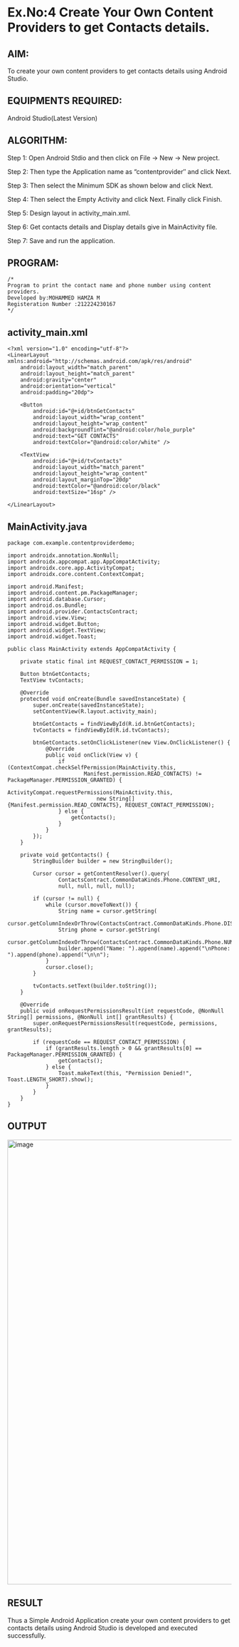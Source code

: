 
# Ex.No:4 Create Your Own Content Providers to get Contacts details.


## AIM:

To create your own content providers to get contacts details using Android Studio.

## EQUIPMENTS REQUIRED:

Android Studio(Latest Version)

## ALGORITHM:

Step 1: Open Android Stdio and then click on File -> New -> New project.

Step 2: Then type the Application name as “contentprovider″ and click Next. 

Step 3: Then select the Minimum SDK as shown below and click Next.

Step 4: Then select the Empty Activity and click Next. Finally click Finish.

Step 5: Design layout in activity_main.xml.

Step 6: Get contacts details and Display details give in MainActivity file.

Step 7: Save and run the application.

## PROGRAM:
```
/*
Program to print the contact name and phone number using content providers.
Developed by:MOHAMMED HAMZA M
Registeration Number :212224230167
*/
```
## activity_main.xml
```
<?xml version="1.0" encoding="utf-8"?>
<LinearLayout xmlns:android="http://schemas.android.com/apk/res/android"
    android:layout_width="match_parent"
    android:layout_height="match_parent"
    android:gravity="center"
    android:orientation="vertical"
    android:padding="20dp">

    <Button
        android:id="@+id/btnGetContacts"
        android:layout_width="wrap_content"
        android:layout_height="wrap_content"
        android:backgroundTint="@android:color/holo_purple"
        android:text="GET CONTACTS"
        android:textColor="@android:color/white" />

    <TextView
        android:id="@+id/tvContacts"
        android:layout_width="match_parent"
        android:layout_height="wrap_content"
        android:layout_marginTop="20dp"
        android:textColor="@android:color/black"
        android:textSize="16sp" />

</LinearLayout>
```
## MainActivity.java
```
package com.example.contentproviderdemo;

import androidx.annotation.NonNull;
import androidx.appcompat.app.AppCompatActivity;
import androidx.core.app.ActivityCompat;
import androidx.core.content.ContextCompat;

import android.Manifest;
import android.content.pm.PackageManager;
import android.database.Cursor;
import android.os.Bundle;
import android.provider.ContactsContract;
import android.view.View;
import android.widget.Button;
import android.widget.TextView;
import android.widget.Toast;

public class MainActivity extends AppCompatActivity {

    private static final int REQUEST_CONTACT_PERMISSION = 1;

    Button btnGetContacts;
    TextView tvContacts;

    @Override
    protected void onCreate(Bundle savedInstanceState) {
        super.onCreate(savedInstanceState);
        setContentView(R.layout.activity_main);

        btnGetContacts = findViewById(R.id.btnGetContacts);
        tvContacts = findViewById(R.id.tvContacts);

        btnGetContacts.setOnClickListener(new View.OnClickListener() {
            @Override
            public void onClick(View v) {
                if (ContextCompat.checkSelfPermission(MainActivity.this,
                        Manifest.permission.READ_CONTACTS) != PackageManager.PERMISSION_GRANTED) {
                    ActivityCompat.requestPermissions(MainActivity.this,
                            new String[]{Manifest.permission.READ_CONTACTS}, REQUEST_CONTACT_PERMISSION);
                } else {
                    getContacts();
                }
            }
        });
    }

    private void getContacts() {
        StringBuilder builder = new StringBuilder();

        Cursor cursor = getContentResolver().query(
                ContactsContract.CommonDataKinds.Phone.CONTENT_URI,
                null, null, null, null);

        if (cursor != null) {
            while (cursor.moveToNext()) {
                String name = cursor.getString(
                        cursor.getColumnIndexOrThrow(ContactsContract.CommonDataKinds.Phone.DISPLAY_NAME));
                String phone = cursor.getString(
                        cursor.getColumnIndexOrThrow(ContactsContract.CommonDataKinds.Phone.NUMBER));
                builder.append("Name: ").append(name).append("\nPhone: ").append(phone).append("\n\n");
            }
            cursor.close();
        }

        tvContacts.setText(builder.toString());
    }

    @Override
    public void onRequestPermissionsResult(int requestCode, @NonNull String[] permissions, @NonNull int[] grantResults) {
        super.onRequestPermissionsResult(requestCode, permissions, grantResults);

        if (requestCode == REQUEST_CONTACT_PERMISSION) {
            if (grantResults.length > 0 && grantResults[0] == PackageManager.PERMISSION_GRANTED) {
                getContacts();
            } else {
                Toast.makeText(this, "Permission Denied!", Toast.LENGTH_SHORT).show();
            }
        }
    }
}
```
## OUTPUT
<img width="1682" height="998" alt="image" src="https://github.com/user-attachments/assets/be757fdb-d96d-4c0d-855d-fb461c7890e5" />





## RESULT
Thus a Simple Android Application create your own content providers to get contacts details using Android Studio is developed and executed successfully.
